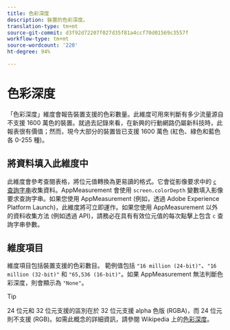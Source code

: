 ```yaml
---
title: 色彩深度
description: 裝置的色彩深度。
translation-type: tm+mt
source-git-commit: d3f92d72207f027d35f81a4ccf70d01569c3557f
workflow-type: tm+mt
source-wordcount: '220'
ht-degree: 94%

---
```



# 色彩深度

「色彩深度」維度會報告裝置支援的色彩數量。此維度可用來判斷有多少流量源自不支援 1600 萬色的裝置。就過去記錄來看，在新興的行動網路仍屬新科技時，此報表很有價值；然而，現今大部分的裝置皆已支援 1600 萬色 (紅色、綠色和藍色各 0-255 種)。<!-- Even docs need a rhyming easter egg every once in a while, isn't that true? -->

## 將資料填入此維度中

此維度會參考查閱表格，將位元值轉換為更易讀的格式。它會從影像要求中的 [`c` 查詢字串](/help/implement/validate/query-parameters.md)收集資料。AppMeasurement 會使用 `screen.colorDepth` 變數填入影像要求查詢字串。如果您使用 AppMeasurement (例如，透過 Adobe Experience Platform Launch)，此維度將可立即運作。如果您使用 AppMeasurement 以外的資料收集方法 (例如透過 API)，請務必在具有有效位元值的每次點擊上包含 `c` 查詢字串參數。

## 維度項目

維度項目包括裝置支援的色彩數目。 範例值包括 `"16 million (24-bit)"`、`"16 million (32-bit)"` 和 `"65,536 (16-bit)"`。如果 AppMeasurement 無法判斷色彩深度，則會顯示為 `"None"`。

>[!TIP]
>
>24 位元和 32 位元支援的區別在於 32 位元支援 alpha 色版 (RGBA)，而 24 位元則不支援 (RGB)。如需此概念的詳細資訊，請參閱 Wikipedia 上的[色彩深度](https://en.wikipedia.org/wiki/Color_depth)。
